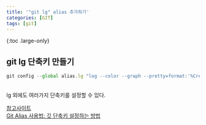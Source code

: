 ```yaml
---
title: '"git lg" alias 추가하기'
categories: [GIT]
tags: [git]
---
```


{:toc .large-only}

## git lg 단축키 만들기

```js
git config --global alias.lg "log --color --graph --pretty=format:'%Cred%h%Creset -%C(yellow)%d%Creset %s %Cgreen(%cr) %C(bold blue)<%an>%Creset' --abbrev-commit --"
```

<br/>
lg 외에도 여러가지 단축키를 설정할 수 있다.

[참고사이트](https://gist.github.com/johanmeiring/3002458)<br/>
[Git Alias 사용법: 깃 단축키 설정하는 방법 ](https://jeonghwan-kim.github.io/2016/08/16/git-alias.html)
